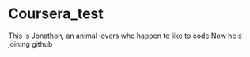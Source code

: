 # Coursera_test


This is Jonathon, an animal lovers who happen to like to code
Now he's joining github
